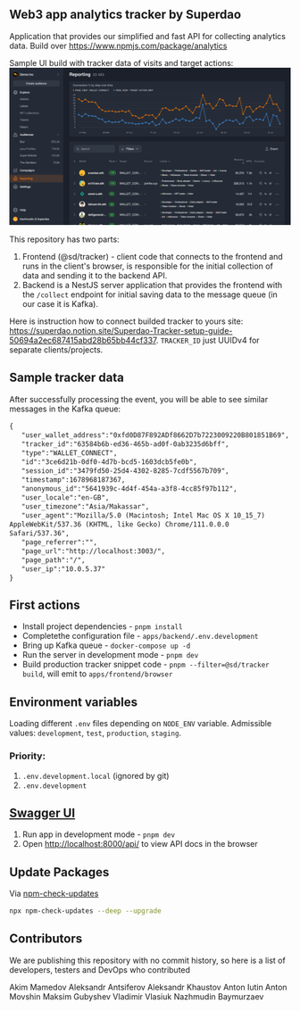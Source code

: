 ## Web3 app analytics tracker by Superdao

Application that provides our simplified and fast API for collecting analytics data. Build over https://www.npmjs.com/package/analytics

Sample UI build with tracker data of visits and target actions:
![](./Tracker_Demo.png)

This repository has two parts:

1. Frontend (@sd/tracker) - client code that connects to the frontend and runs in the client's browser, is responsible for the initial collection of data and sending it to the backend API.
2. Backend is a NestJS server application that provides the frontend with the `/collect` endpoint for initial saving data to the message queue (in our case it is Kafka).

Here is instruction how to connect builded tracker to yours site: https://superdao.notion.site/Superdao-Tracker-setup-guide-50694a2ec687415abd28b65bb44cf337. `TRACKER_ID` just UUIDv4 for separate clients/projects.

## Sample tracker data

After successfully processing the event, you will be able to see similar messages in the Kafka queue:

```
{
   "user_wallet_address":"0xfd0D87F892ADf8662D7b7223009220B801851B69",
   "tracker_id":"63584b6b-ed36-465b-ad0f-0ab3235d6bff",
   "type":"WALLET_CONNECT",
   "id":"3ce6d21b-0df0-4d7b-bcd5-1603dcb5fe0b",
   "session_id":"3479fd50-25d4-4302-8285-7cdf5567b709",
   "timestamp":1678968187367,
   "anonymous_id":"5641939c-4d4f-454a-a3f8-4cc85f97b112",
   "user_locale":"en-GB",
   "user_timezone":"Asia/Makassar",
   "user_agent":"Mozilla/5.0 (Macintosh; Intel Mac OS X 10_15_7) AppleWebKit/537.36 (KHTML, like Gecko) Chrome/111.0.0.0 Safari/537.36",
   "page_referrer":"",
   "page_url":"http://localhost:3003/",
   "page_path":"/",
   "user_ip":"10.0.5.37"
}
```

## First actions

- Install project dependencies - `pnpm install`
- Completethe configuration file - `apps/backend/.env.development`
- Bring up Kafka queue - `docker-compose up -d`
- Run the server in development mode - `pnpm dev`
- Build production tracker snippet code - `pnpm --filter=@sd/tracker build`, will emit to `apps/frontend/browser`

## Environment variables

Loading different `.env` files depending on `NODE_ENV` variable. Admissible values: `development`, `test`, `production`, `staging`.

### Priority:

1. `.env.development.local` (ignored by git)
2. `.env.development`

## [Swagger UI](https://swagger.io/tools/swagger-ui)

1. Run app in development mode - `pnpm dev`
2. Open [http://localhost:8000/api/](http://localhost:8080/api) to view API docs in the browser

## Update Packages

Via [npm-check-updates](https://www.npmjs.com/package/npm-check-updates)

```sh
npx npm-check-updates --deep --upgrade
```

## Contributors

We are publishing this repository with no commit history, so here is a list of developers, testers and DevOps who contributed

Akim Mamedov
Aleksandr Antsiferov
Aleksandr Khaustov
Anton Iutin
Anton Movshin
Maksim Gubyshev
Vladimir Vlasiuk
Nazhmudin Baymurzaev
